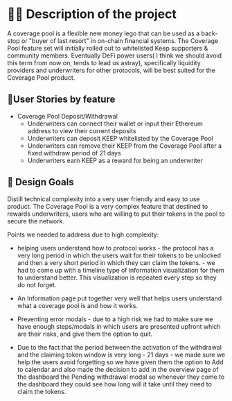 # 🐱‍💻 Description of the project

A coverage pool is a flexible new money lego that can be used as a back-stop or "buyer of last resort" in on-chain financial systems. 
The Coverage Pool feature set will initially rolled out to whitelisted Keep supporters & community members. Eventually DeFi power users( I think we should avoid this term from now on, tends to lead us astray), specifically liquidity providers and underwriters for other protocols, will be best suited for the Coverage Pool product. 

## 🧍User Stories by feature

* Coverage Pool Deposit/Withdrawal
  * Underwriters can connect their wallet or input their Ethereum address to view their current deposits
  * Underwriters can deposit KEEP whitelisted by the Coverage Pool
  * Underwriters can remove their KEEP from the Coverage Pool after a fixed withdraw period of 21 days
  * Underwriters earn KEEP as a reward for being an underwriter

## 🎯 Design Goals

Distill technical complexity into a very user friendly and easy to use product. The Coverage Pool is a very complex feature that destined to rewards underwriters, users who are willing to put their tokens in the pool to secure the network. 

Points we needed to address due to high complexity:

* helping users understand how to protocol works - the protocol has a very long period in which the users wait for their tokens to be unlocked and then a very short period in which they can claim the tokens. - we had to come up with a timeline type of information visualization for them to understand better. This visualization is repeated every step so they do not forget.
  
* An Information page put together very well that helps users understand what a coverage pool is and how it works.

* Preventing error modals - due to a high risk we had to make sure we have enough steps/modals in which users are presented upfront which are their risks, and give them the option to quit.

* Due to the fact that the period between the activation of the withdrawal and the claiming token window is very long - 21 days - we made sure we help the users avoid forgetting so we have given them the option to Add to calendar and also made the decision to add in the overview page of the dashboard the Pending withdrawal modal so whenever they come to the dashboard they could see how long will it take until they need to claim the tokens.

